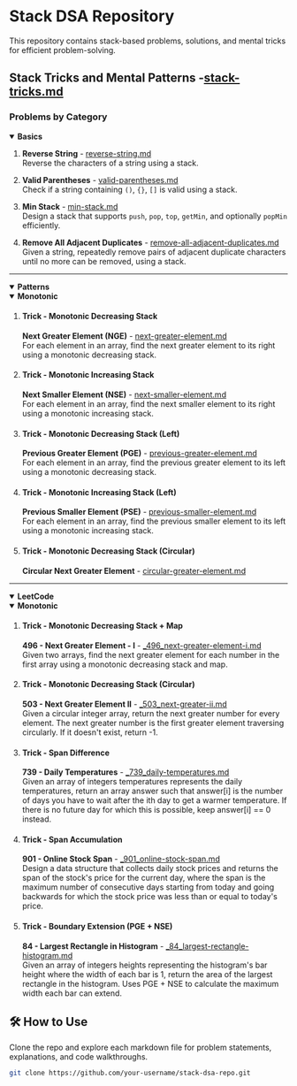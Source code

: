 # Stack DSA Repository

This repository contains stack-based problems, solutions, and mental tricks for efficient problem-solving.

## Stack Tricks and Mental Patterns -[stack-tricks.md](cheatsheets/stack-tricks.md)


### Problems by Category

<details open> 
<summary><strong> Basics </strong></summary>

1. **Reverse String** - [reverse-string.md](problems/basics/reverse-string.md)  
   Reverse the characters of a string using a stack.

2. **Valid Parentheses** - [valid-parentheses.md](problems/basics/valid-parentheses.md)  
   Check if a string containing `()`, `{}`, `[]` is valid using a stack.

3. **Min Stack** - [min-stack.md](problems/basics/min-stack.md)  
   Design a stack that supports `push`, `pop`, `top`, `getMin`, and optionally `popMin` efficiently.

4. **Remove All Adjacent Duplicates** - [remove-all-adjacent-duplicates.md](problems/basics/remove-all-adjacent-duplicates.md)  
   Given a string, repeatedly remove pairs of adjacent duplicate characters until no more can be removed, using a stack.

</details>

---

<details open> 
<summary><strong> Patterns </strong></summary>
<details open>
<summary><strong> Monotonic </strong></summary>

1. #### Trick - Monotonic Decreasing Stack  
   **Next Greater Element (NGE)** - [next-greater-element.md](problems/patterns/monotonic/drills/next-greater-element.md)  
   For each element in an array, find the next greater element to its right using a monotonic decreasing stack.

2. #### Trick - Monotonic Increasing Stack  
   **Next Smaller Element (NSE)** - [next-smaller-element.md](problems/patterns/monotonic/drills/next-smaller-element.md)  
   For each element in an array, find the next smaller element to its right using a monotonic increasing stack.

3. #### Trick - Monotonic Decreasing Stack (Left)  
   **Previous Greater Element (PGE)** - [previous-greater-element.md](problems/patterns/monotonic/drills/previous-greater-element.md)  
   For each element in an array, find the previous greater element to its left using a monotonic decreasing stack.

4. #### Trick - Monotonic Increasing Stack (Left)  
   **Previous Smaller Element (PSE)** - [previous-smaller-element.md](problems/patterns/monotonic/drills/previous-smaller-element.md)  
   For each element in an array, find the previous smaller element to its left using a monotonic increasing stack.

5. #### Trick - Monotonic Decreasing Stack (Circular)  
   **Circular Next Greater Element** - [circular-greater-element.md](problems/patterns/monotonic/drills/circular-next-greater-element.md)

</details>
</details>

---

<details open> 
<summary><strong> LeetCode </strong></summary>
<details open>
<summary><strong> Monotonic </strong></summary>

1. #### Trick - Monotonic Decreasing Stack + Map  
   **496 - Next Greater Element - I** - [_496_next-greater-element-i.md](problems/patterns/monotonic/leetcode/_496_next-greater-element-i.md)  
   Given two arrays, find the next greater element for each number in the first array using a monotonic decreasing stack and map.

2. #### Trick - Monotonic Decreasing Stack (Circular)  
   **503 - Next Greater Element II** - [_503_next-greater-ii.md](problems/patterns/monotonic/leetcode/_503_next-greater-element-ii.md)   
   Given a circular integer array, return the next greater number for every element. The next greater number is the first greater element traversing circularly. If it doesn't exist, return -1.

3. #### Trick - Span Difference  
   **739 - Daily Temperatures** - [_739_daily-temperatures.md](problems/patterns/monotonic/leetcode/_739_daily-temperatures.md)  
   Given an array of integers temperatures represents the daily temperatures, return an array answer such that answer[i] is the number of days you have to wait after the ith day to get a warmer temperature. If there is no future day for which this is possible, keep answer[i] == 0 instead.

4. #### Trick - Span Accumulation  
   **901 - Online Stock Span** - [_901_online-stock-span.md](problems/patterns/monotonic/leetcode/_901_online-stock-span.md)  
   Design a data structure that collects daily stock prices and returns the span of the stock's price for the current day, where the span is the maximum number of consecutive days starting from today and going backwards for which the stock price was less than or equal to today's price.

5. #### Trick - Boundary Extension (PGE + NSE)  
   **84 - Largest Rectangle in Histogram** - [_84_largest-rectangle-histogram.md](problems/patterns/monotonic/leetcode/_84_largest-rectangle-histogram.md)  
   Given an array of integers heights representing the histogram's bar height where the width of each bar is 1, return the area of the largest rectangle in the histogram. Uses PGE + NSE to calculate the maximum width each bar can extend.

</details>
</details>

## 🛠️ How to Use

Clone the repo and explore each markdown file for problem statements, explanations, and code walkthroughs.

```bash
git clone https://github.com/your-username/stack-dsa-repo.git
   

